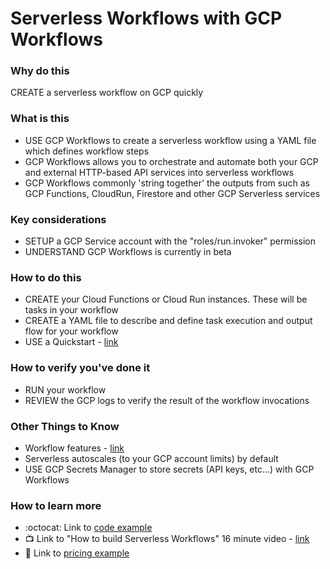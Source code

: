 # Serverless Workflows with GCP Workflows

### Why do this
 CREATE a serverless workflow on GCP quickly

### What is this
 - USE GCP Workflows to create a serverless workflow using a YAML file which defines workflow steps
- GCP Workflows allows you to orchestrate and automate both your GCP and external HTTP-based API services into serverless workflows
 - GCP Workflows commonly 'string together' the outputs from such as GCP Functions, CloudRun, Firestore and other GCP Serverless services

### Key considerations
 - SETUP a GCP Service account with the "roles/run.invoker" permission
 - UNDERSTAND GCP Workflows is currently in beta

### How to do this
 - CREATE your Cloud Functions or Cloud Run instances.  These will be tasks in your workflow
 - CREATE a YAML file to describe and define task execution and output flow for your workflow
 - USE a Quickstart - [link](https://cloud.google.com/workflows/docs/quickstart-console)

### How to verify you've done it
 - RUN your workflow
 - REVIEW the GCP logs to verify the result of the workflow invocations 

### Other Things to Know
 - Workflow features - [link](https://cloud.google.com/workflows#section-8)
 - Serverless autoscales (to your GCP account limits) by default
 - USE GCP Secrets Manager to store secrets (API keys, etc...) with GCP Workflows

### How to learn more
 - :octocat: Link to [code example](https://github.com/meteatamel/workflow-samples)
 - 📺 Link to "How to build Serverless Workflows" 16 minute video - [link](
https://cloud.withgoogle.com/next/sf/sessions?session=SVR101#application-modernization)
- 📘 Link to [pricing example](https://cloud.google.com/workflows/pricing#price-tables)
 
